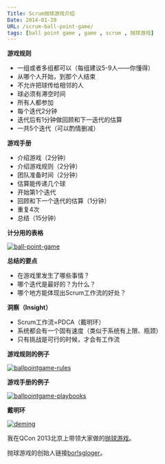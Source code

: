 ```yaml
---
Title: Scrum抛球游戏介绍
Date: 2014-01-20
URL: /scrum-ball-point-game/
tags: [ball point game , game , scrum , 抛球游戏]
---
```


**游戏规则**

*   一组或者多组都可以（每组建议5-9人——你懂得）
*   从哪个人开始，到那个人结束
*   不允许把球传给相邻的人
*   球必须有滞空时间
*   所有人都参加
*   每个迭代2分钟
*   迭代后有1分钟做回顾和下一迭代的估算
*   一共5个迭代（可以酌情删减）

**游戏手册**

*   介绍游戏（2分钟）
*   介绍游戏规则（2分钟）
*   团队准备时间（2分钟）
*   估算能传递几个球
*   开始第1个迭代
*   回顾和下一个迭代的估算（1分钟）
*   重复4次
*   总结（15分钟）

**计分用的表格**

[![ball-point-game](/wp-content/uploads/2014/01/ball-point-game-300x121.jpg)](/wp-content/uploads/2014/01/ball-point-game.jpg)

**总结的要点**

*   在游戏里发生了哪些事情？
*   哪个迭代是最好的？为什么？
*   哪个地方能体现出Scrum工作流的好处？

**洞察（Insight）**

*   Scrum工作流=PDCA（戴明环）
*   系统都会有一个固有速度（类似于系统有上限、瓶颈）
*   只有挑战是可行的时候，才会有工作流

**游戏规则的例子**

[![ballpointgame-rules](/wp-content/uploads/2014/01/ballpointgame-rules-228x300.jpg)](/wp-content/uploads/2014/01/ballpointgame-rules.jpg)

**游戏手册的例子**

[![ballpointgame-playbooks](/wp-content/uploads/2014/01/ballpointgame-playbooks-209x300.jpg)](/wp-content/uploads/2014/01/ballpointgame-playbooks.jpg)

**戴明环**

[![deming](/wp-content/uploads/2014/01/deming-300x262.jpg)](/wp-content/uploads/2014/01/deming.jpg)

我在QCon 2013北京上带领大家做的[抛球游戏](http://bobjiang.com/2013/08/27/ball-point-game/)。

抛球游戏的创始人链接[bor!sgloger](http://borisgloger.com/wp-content/uploads/2013/10/BallPointGame.pdf)。